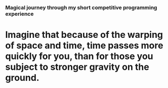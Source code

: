 ### Magical journey through my short competitive programming experience

Imagine that because of the warping of space and time, time passes more quickly for you, than for those you subject to stronger gravity on the ground.
=====================
